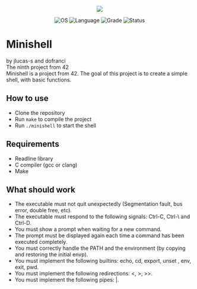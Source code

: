 
<p align="center">
    <img src="https://game.42sp.org.br/static/assets/achievements/minishelle.png">
</p>

<p align="center">
    <img src="https://img.shields.io/badge/OS-Linux-blue" alt="OS">
    <img src="https://img.shields.io/badge/Language-C%20%7C%20C%2B%2B-orange.svg" alt="Language">
    <img src="https://img.shields.io/badge/Grade-100%2F100-brightgreen.svg" alt="Grade">
    <img src="https://img.shields.io/badge/Status-Completed-brightgreen.svg" alt="Status">
</p>

# Minishell
by jlucas-s and dofranci<br>
The ninth project from 42<br>
Minishell is a project from 42. The goal of this project is to create a simple shell, with basic functions.

## How to use

- Clone the repository
- Run `make` to compile the project
- Run `./minishell` to start the shell

## Requirements
- Readline library
- C compiler (gcc or clang)
- Make

## What should work

- The executable must not quit unexpectedly (Segmentation fault, bus error, double free, etc).
- The executable must respond to the following signals: Ctrl-C, Ctrl-\ and Ctrl-D.
- You must show a prompt when waiting for a new command.
- The prompt must be displayed again each time a command has been executed completely.
- You must correctly handle the PATH and the environment (by copying and restoring the initial envp).
- You must implement the following builtins: echo, cd, export, unset , env, exit, pwd.
- You must implement the following redirections: <, >, >>.
- You must implement the following pipes: |.
